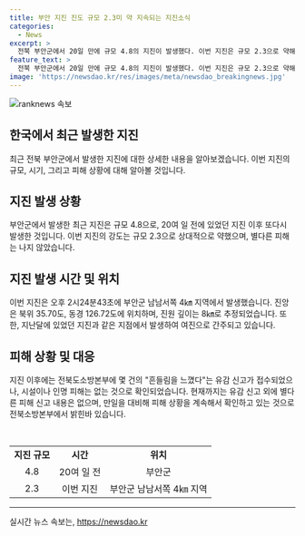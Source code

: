 ```yaml
---
title: 부안 지진 진도 규모 2.3미 약 지속되는 지진소식
categories:
  - News
excerpt: >
  전북 부안군에서 20일 만에 규모 4.8의 지진이 발생했다. 이번 지진은 규모 2.3으로 약해 신고된 피해는 없으며, 여진으로 추정된다. 현재까지 유감 신고 외에 별다른 피해는 없지만, 소방본부는 계속해서 상황을 확인하고 대비하고 있다. (150자)
feature_text: >
  전북 부안군에서 20일 만에 규모 4.8의 지진이 발생했다. 이번 지진은 규모 2.3으로 약해 신고된 피해는 없으며, 여진으로 추정된다. 현재까지 유감 신고 외에 별다른 피해는 없지만, 소방본부는 계속해서 상황을 확인하고 대비하고 있다. (150자)
image: 'https://newsdao.kr/res/images/meta/newsdao_breakingnews.jpg'
---
```


<p><img src="https://newsdao.kr/res/images/meta/newsdao_breakingnews.jpg" alt="ranknews 속보" /></p>

<h2 data-ke-size="size26">한국에서 최근 발생한 지진</h2>

<p data-ke-size="size16">최근 전북 부안군에서 발생한 지진에 대한 상세한 내용을 알아보겠습니다. 이번 지진의 규모, 시기, 그리고 피해 상황에 대해 알아볼 것입니다.</p>

<h2>지진 발생 상황</h2>

<p data-ke-size="size16">부안군에서 발생한 최근 지진은 규모 4.8으로, 20여 일 전에 있었던 지진 이후 또다시 발생한 것입니다. 이번 지진의 강도는 규모 2.3으로 상대적으로 약했으며, 별다른 피해는 나지 않았습니다.</p>

<h2>지진 발생 시간 및 위치</h2>

<p data-ke-size="size16">이번 지진은 오후 2시24분43초에 부안군 남남서쪽 4㎞ 지역에서 발생했습니다. 진앙은 북위 35.70도, 동경 126.72도에 위치하며, 진원 깊이는 8㎞로 추정되었습니다. 또한, 지난달에 있었던 지진과 같은 지점에서 발생하여 여진으로 간주되고 있습니다.</p>

<h2>피해 상황 및 대응</h2>

<p data-ke-size="size16">지진 이후에는 전북도소방본부에 몇 건의 "흔들림을 느꼈다"는 유감 신고가 접수되었으나, 시설이나 인명 피해는 없는 것으로 확인되었습니다. 현재까지는 유감 신고 외에 별다른 피해 신고 내용은 없으며, 만일을 대비해 피해 상황을 계속해서 확인하고 있는 것으로 전북소방본부에서 밝힌바 있습니다.</p>

<p data-ke-size="size16">&nbsp;</p>

<table>
<tbody>
<tr>
<td style="text-align: center; height: 17px;"><b>지진 규모</b></td>
<td style="text-align: center; height: 17px;"><b>시간</b></td>
<td style="text-align: center; height: 17px;"><b>위치</b></td>
</tr>
<tr>
<td style="text-align: center; height: 17px;">4.8</td>
<td style="text-align: center; height: 17px;">20여 일 전</td>
<td style="text-align: center; height: 17px;">부안군</td>
</tr>
<tr>
<td style="text-align: center; height: 17px;">2.3</td>
<td style="text-align: center; height: 17px;">이번 지진</td>
<td style="text-align: center; height: 17px;">부안군 남남서쪽 4㎞ 지역</td>
</tr>
</tbody>
</table>

<hr>
실시간 뉴스 속보는, <a href="https://newsdao.kr" rel="dofollow">https://newsdao.kr</a>


